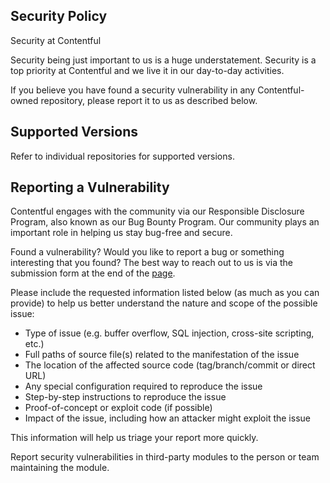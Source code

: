 ## Security Policy

Security at Contentful

Security being just important to us is a huge understatement. Security is a top priority at Contentful and we live it in our day-to-day activities.

If you believe you have found a security vulnerability in any Contentful-owned repository, please report it to us as described below.

## Supported Versions

Refer to individual repositories for supported versions.

## Reporting a Vulnerability

Contentful engages with the community via our Responsible Disclosure Program, also known as our Bug Bounty Program. Our community plays an important role in helping us stay bug-free and secure.

Found a vulnerability? Would you like to report a bug or something interesting that you found? The best way to reach out to us is via the submission form at the end of the [page](https://www.contentful.com/security/).

Please include the requested information listed below (as much as you can provide) to help us better understand the nature and scope of the possible issue:

  * Type of issue (e.g. buffer overflow, SQL injection, cross-site scripting, etc.)
  * Full paths of source file(s) related to the manifestation of the issue
  * The location of the affected source code (tag/branch/commit or direct URL)
  * Any special configuration required to reproduce the issue
  * Step-by-step instructions to reproduce the issue
  * Proof-of-concept or exploit code (if possible)
  * Impact of the issue, including how an attacker might exploit the issue

This information will help us triage your report more quickly.

Report security vulnerabilities in third-party modules to the person or team maintaining the module.


